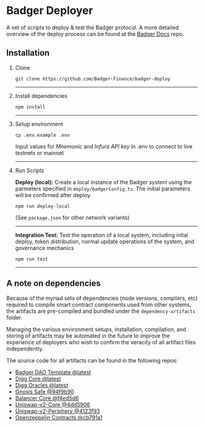 # Badger Deployer
A set of scripts to deploy & test the Badger protocol. A more detailed overview of the deploy process can be found at the [Badger Docs](https://github.com/Badger-Finance/badger-docs/blob/master/Deploy.md) repo.


## Installation

1. Clone

    ```
    git clone https://github.com/Badger-Finance/badger-deploy
    ```
    ___

2. Install dependencies

    ```
    npm install
    ```
    ___

3. Setup environment

    ```
    cp .env.example .env
    ```

    Input values for _Mnemonic_ and _Infura API key_ in .env to connect to live testnets or mainnet
    ___
4. Run Scripts

    **Deploy (local):** Create a local instance of the Badger system using the parmeters specified in `deploy/badgerConfig.ts`. The initial parameters will be confirmed after deploy.

    ```
    npm run deploy-local
    ```

    (See `package.json` for other network variants)
    ___
    **Integration Test:**
    Test the operation of a local system, including inital deploy, token distribution, normal update operations of the system, and governance mechanics

    ```
    npm run test
    ```
    ___

## A note on dependencies
Because of the myriad sets of dependencies (node versions, compilers, etc) required to compile smart contract components used from other systems, the artifacts are pre-compiled and bundled under the `dependency-artifacts` folder.

Managing the various environment setups, installation, compilation, and storing of artifacts may be automated in the future to improve the experience of deployers who wish to confirm the veracity of all artifact files independently.

The source code for all artifacts can be found in the following repos:

- [Badger DAO Template @latest](https://github.com/Badger-Finance/badger-dao)
- [Digg Core @latest](https://github.com/Badger-Finance/digg-core)
- [Digg Oracles @latest](https://github.com/Badger-Finance/digg-oracles)
- [Gnosis Safe @94f9b90](https://github.com/gnosis/safe-contracts)
- [Balancer Core @f4ed5d6](https://github.com/balancer-labs/balancer-core)
- [Uniswap-v2-Core @4dd5906](https://github.com/Uniswap/uniswap-v2-core)
- [Uniswap-v2-Periphery @4123f93](https://github.com/Uniswap/uniswap-v2-periphery/)
- [Openzeppelin Contracts @cb791a1](https://github.com/OpenZeppelin/openzeppelin-contracts)
